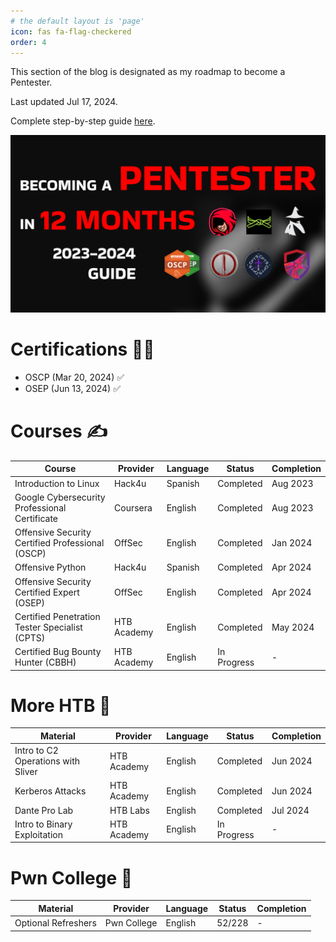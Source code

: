 ```yaml
---
# the default layout is 'page'
icon: fas fa-flag-checkered
order: 4
---
```

This section of the blog is designated as my roadmap to become a Pentester.

Last updated Jul 17, 2024.

Complete step-by-step guide [here](https://youtu.be/kVBHSHZJffk?si=RdXwICGAMqcHAsWb).

<img src="/assets/img/roadmap/miniatura2v2.png" alt="miniatura2.png" style="width:600px;">

# Certifications 👨‍🎓

* OSCP (Mar 20, 2024) ✅
* OSEP (Jun 13, 2024) ✅

# Courses ✍️

| Course                                                 | Provider     | Language | Status       | Completion |
|--------------------------------------------------------|--------------|----------|--------------|------------|
| Introduction to Linux                                  | Hack4u       | Spanish  | Completed    | Aug 2023   |
| Google Cybersecurity Professional Certificate          | Coursera     | English  | Completed    | Aug 2023   |
| Offensive Security Certified Professional (OSCP)       | OffSec       | English  | Completed    | Jan 2024   |
| Offensive Python                                       | Hack4u       | Spanish  | Completed    | Apr 2024   |
| Offensive Security Certified Expert (OSEP)             | OffSec       | English  | Completed    | Apr 2024   |
| Certified Penetration Tester Specialist (CPTS)         | HTB Academy  | English  | Completed    | May 2024   |
| Certified Bug Bounty Hunter (CBBH)                     | HTB Academy  | English  | In Progress  | -          |

# More HTB 💚

| Material                                               | Provider     | Language | Status       | Completion |
|--------------------------------------------------------|--------------|----------|--------------|------------|
| Intro to C2 Operations with Sliver                     | HTB Academy  | English  | Completed    | Jun 2024   |
| Kerberos Attacks                                       | HTB Academy  | English  | Completed    | Jun 2024   |
| Dante Pro Lab                                          | HTB Labs     | English  | Completed    | Jul 2024   |
| Intro to Binary Exploitation                           | HTB Academy  | English  | In Progress  | -          |

# Pwn College 🥷

| Material                                               | Provider     | Language | Status       | Completion |
|--------------------------------------------------------|--------------|----------|--------------|------------|
| Optional Refreshers                                    | Pwn College  | English  | 52/228       | -          |
